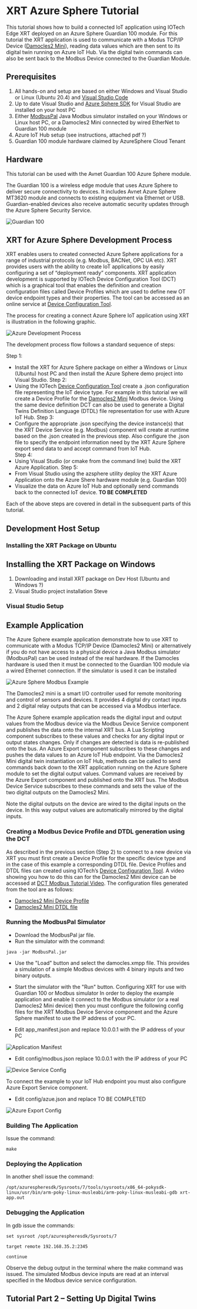 # XRT Azure Sphere Tutorial

This tutorial shows how to build a connected IoT application using IOTech Edge XRT deployed on an Azure Sphere Guardian 100 module. For this tutorial the XRT application is used to communicate with a Modus TCP/IP Device ([Damocles2 Mini](https://www.hw-group.com/device/damocles2-mini)), reading data values which are then sent to its digital twin running on Azure IoT Hub. Via the digital twin commands can also be sent back to the Modbus Device connected to the Guardian Module.

## Prerequisites

1.	All hands-on and setup are based on either Windows and Visual Studio or Linux (Ubuntu 20.4) and [Visual Studio Code](https://code.visualstudio.com/download})
2.	Up to date Visual Studio and [Azure Sphere SDK](https://docs.microsoft.com/en-us/azure-sphere/install/install-sdk?pivots=visual-studio#azure-sphere-sdk-for-visual-studio) for Visual Studio are installed on your host PC
3.	Either [ModbusPal](http://modbuspal.sourceforge.net/) Java Modbus simulator installed on your Windows or Linux host PC, or a  Damocles2 Mini connected by wired EtherNet to Guardian 100 module
4.	Azure IoT Hub setup (see instructions, attached pdf ?)
5.	Guardian 100 module hardware claimed by AzureSphere Cloud Tenant


## Hardware
This tutorial can be used with the Avnet Guardian 100 Azure Sphere module.

The Guardian 100 is a wireless edge module that uses Azure Sphere to deliver secure connectivity to devices. It includes Avnet Azure Sphere MT3620 module and connects to existing equipment via Ethernet or USB. Guardian-enabled devices also receive automatic security updates through the Azure Sphere Security Service.

![Guardian 100](Guardian100.png)

## XRT for Azure Sphere Development Process

XRT enables users to created connected Azure Sphere applications for a range of industrial protocols (e.g. Modbus, BACNet, OPC UA etc). XRT provides users with the ability to create IoT applications by easily configuring a set of “deployment ready” components. XRT application development is supported by IOTech Device Configuration Tool (DCT) which is a graphical tool that enables the definition and creation configuration files called Device Profiles which are used to define new OT device endpoint types and their properties. The tool can be accessed as an online service at [Device Configuration Tool](https://dct.iotechsys.com/).

The process for creating a connect Azure Sphere IoT application using XRT is illustration in the following graphic.

![Azure Development Process](AzureDevProcess.jpg)  

The development process flow follows a standard sequence of steps:

Step 1:
*	Install the XRT for Azure Sphere package on either a Windows or Linux (Ubuntu) host PC and then install the Azure Sphere demo project into Visual Studio.
Step 2:
*	Using the IOTech [Device Configuration Tool](https://dct.iotechsys.com/) create a <Device Profile>.json configuration file representing the IoT device type. For example in this tutorial we will create a Device Profile for the [Damocles2 Mini](https://www.hw-group.com/device/damocles2-mini) Modbus device. Using the same device definition DCT can also be used to generate a Digital Twins Definition Language (DTDL) file representation for use with Azure IoT Hub.
Step 3:
*	Configure the appropriate <Device Service>.json specifying the device instance(s) that the XRT Device Service (e.g. Modbus) component will create at runtime based on the <Device Profile>.json created in the previous step. Also configure the  <Azure Export>.json file to specify the endpoint information need by the XRT Azure Sphere export send data to and accept command from IoT Hub.  
Step 4:
*	Using Visual Studio (or cmake from the command line) build the XRT Azure Application.
Step 5:
*	From Visual Studio using the azsphere utility  deploy the XRT Azure Application onto the Azure Shere hardware module (e.g. Guardian 100)
* Visualize the data on Azure IoT Hub and optionally send commands back to the connected IoT device. **TO BE COMPLETED**

Each of the above steps are covered in detail in the subsequent parts of this tutorial.


## Development Host Setup

### Installing the  XRT Package on Ubuntu


## Installing the XRT Package on Windows

1.	Downloading and install XRT package on Dev Host (Ubuntu and Windows ?)
2.	Visual Studio project installation Steve

### Visual Studio Setup


## Example Application

The Azure Sphere example application demonstrate how to use XRT to communicate with a Modus TCP/IP Device (Damocles2 Mini) or alternatively if you do not have access to a physical device a Java Modbus simulator (ModbusPal) can be used instead of the real hardware.
If the Damocles hardware is used then it must be connected to the Guardian 100 module via a wired Ethernet connection.
If the simulator is used it can be installed

![Azure Sphere Modbus Example](AzureSphereModbusExample.jpg)

The Damocles2 mini is a smart I/O controller used for remote monitoring and control of sensors and devices. It provides 4 digital dry contact inputs and 2 digital relay outputs that can be accessed via a Modbus interface.

The Azure Sphere example application reads the digital input and output values from the Modbus device via the Modbus Device Service component and publishes the data onto the internal XRT bus. A Lua Scripting component subscribes to these values and checks for any digital input or output states changes. Only if changes are detected is data is re-published onto the bus. An Azure Export component subscribes to these changes and pushes the data values to an Azure IoT Hub endpoint.  Via the Damocles2 Mini digital twin instantiation on IoT Hub, methods can be called to send commands back down to the XRT application running on the Azure Sphere module to set the digital output values. Command values are received by the Azure Export component and published onto the XRT bus. The Modbus Device Service subscribes to these commands and sets the value of the two digital outputs on the Damocles2 Mini.

Note the digital outputs on the device are wired to the digital inputs on the device. In this way output values are automatically mirrored by the digital inputs.   

### Creating a Modbus Device Profile and DTDL generation using the DCT

As described in the previous section (Step 2) to connect to a new device via XRT you must first create a Device Profile for the specific device type and in the case of this example a corresponding DTDL file.
Device Profiles and DTDL files can created using IOTech’s [Device Configuration Tool](https://dct.iotechsys.com/). A video showing you how to do this can for the Damocles2 Mini device can be accessed at [DCT Modbus Tutorial Video](https://www.youtube.com/watch?v=sj1hC7S4uE4).
The configuration files generated from the tool are as follows:
*	[Damocles2 Mini Device Profile](Damocles2-Mini.json)
*	[Damocles2 Mini DTDL file](Damocles2-Mini.dtdl)

### Running the ModbusPal Simulator

* Download the ModbusPal jar file.
* Run the simulator with the command:

`java -jar ModbusPal.jar`

* Use the "Load" button and select the damocles.xmpp file. This provides a simulation of a simple Modbus devices with 4 binary inputs and two binary outputs.
* Start the simulator with the "Run" button.
Configuring XRT for use with Guardian 100 or Modbus simulator
In order to deploy the example application and enable it connect to the Modbus simulator (or a real Damocles2 Mini device)  then you must configure the following config files for the XRT Modbus Device Service component and the Azure Sphere manifest to use the IP address of your PC.

* Edit app_manifest.json and replace 10.0.0.1 with the IP address of your PC

![Application Manifest](AppManifest.svg)

* Edit config/modbus.json replace 10.0.0.1 with the IP address of your PC

![Device Service Config](DeviceServiceConfig.svg)  

To connect the example to your IoT Hub endpoint you must also configure Azure Export Service component.

* Edit config/azue.json and replace TO BE COMPLETED

![Azure Export Config](AzureExportConfig.svg)

### Building The Application

Issue the command:

`make`

### Deploying the Application

In another shell issue the command:

`/opt/azurespheresdk/Sysroots/7/tools/sysroots/x86_64-pokysdk-linux/usr/bin/arm-poky-linux-musleabi/arm-poky-linux-musleabi-gdb xrt-app.out`

### Debugging the Application

In gdb issue the commands:

`set sysroot /opt/azurespheresdk/Sysroots/7`

`target remote 192.168.35.2:2345`

`continue`

Observe the debug output in the terminal where the make command was issued. The simulated Modbus device inputs are read at an interval specified in the Modbus device service configuration.

## Tutorial Part 2 – Setting Up Digital Twins
